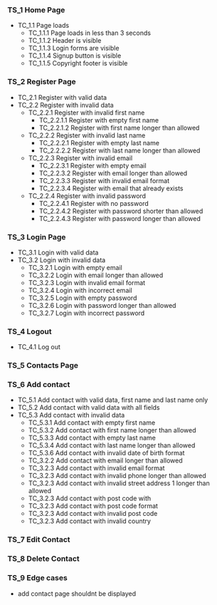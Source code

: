 ### TS_1 Home Page
* TC_1.1 Page loads  
    * TC_1.1.1 Page loads in less than 3 seconds
    * TC_1.1.2 Header is visible  
    * TC_1.1.3 Login forms are visible
    * TC_1.1.4 Signup button is visible
    * TC_1.1.5 Copyright footer is visible

### TS_2 Register Page
* TC_2.1 Register with valid data  
* TC_2.2 Register with invalid data  
    * TC_2.2.1 Register with invalid first name  
        * TC_2.2.1.1 Register with empty first name  
        * TC_2.2.1.2 Register with first name longer than allowed  
    * TC_2.2.2 Register with invalid last name  
        * TC_2.2.2.1 Register with empty last name  
        * TC_2.2.2.2 Register with last name longer than allowed
    * TC_2.2.3 Register with invalid email  
        * TC_2.2.3.1 Register with empty email  
        * TC_2.2.3.2 Register with email longer than allowed
        * TC_2.2.3.3 Register with invalid email format  
        * TC_2.2.3.4 Register with email that already exists 
    * TC_2.2.4 Register with invalid password  
        * TC_2.2.4.1 Register with no password  
        * TC_2.2.4.2 Register with password shorter than allowed
        * TC_2.2.4.3 Register with password longer than allowed


### TS_3 Login Page
* TC_3.1 Login with valid data
* TC_3.2 Login with invalid data
    * TC_3.2.1 Login with empty email
    * TC_3.2.2 Login with email longer than allowed
    * TC_3.2.3 Login with invalid email format 
    * TC_3.2.4 Login with incorrect email
    * TC_3.2.5 Login with empty password
    * TC_3.2.6 Login with password longer than allowed
    * TC_3.2.7 Login with incorrect password

### TS_4 Logout
* TC_4.1 Log out

### TS_5 Contacts Page


### TS_6 Add contact
* TC_5.1 Add contact with valid data, first name and last name only
* TC_5.2 Add contact with valid data with all fields
* TC_5.3 Add contact with invalid data
    * TC_5.3.1 Add contact with empty first name
    * TC_5.3.2 Add contact with first name longer than allowed
    * TC_5.3.3 Add contact with empty last name
    * TC_5.3.4 Add contact with last name longer than allowed
    * TC_5.3.6 Add contact with invalid date of birth format
    * TC_3.2.2 Add contact with email longer than allowed
    * TC_3.2.3 Add contact with invalid email format 
    * TC_3.2.3 Add contact with invalid phone longer than allowed
    * TC_3.2.3 Add contact with invalid street address 1 longer than allowed
    * TC_3.2.3 Add contact with post code with 
    * TC_3.2.3 Add contact with post code format
    * TC_3.2.3 Add contact with invalid post code
    * TC_3.2.3 Add contact with invalid country

### TS_7 Edit Contact

### TS_8 Delete Contact

### TS_9 Edge cases
* add contact page shouldnt be displayed